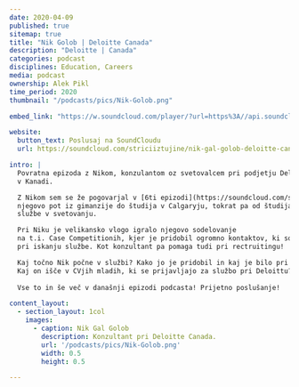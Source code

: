 ```yaml
---
date: 2020-04-09
published: true
sitemap: true
title: "Nik Golob | Deloitte Canada"
description: "Deloitte | Canada"
categories: podcast
disciplines: Education, Careers 
media: podcast
ownership: Alek Pikl
time_period: 2020
thumbnail: "/podcasts/pics/Nik-Golob.png"

embed_link: "https://w.soundcloud.com/player/?url=https%3A//api.soundcloud.com/tracks/802213750&color=%23ff5500&auto_play=false&hide_related=false&show_comments=true&show_user=true&show_reposts=false&show_teaser=true"

website:
  button_text: Poslusaj na SoundCloudu 
  url: https://soundcloud.com/striciiztujine/nik-gal-golob-deloitte-canada/s-M0HAQGsyJ8H?in=striciiztujine/sets/3-sezona/s-TX3BfKwHFFy

intro: |
  Povratna epizoda z Nikom, konzulantom oz svetovalcem pri podjetju Deloitte 
  v Kanadi.  

  Z Nikom sem se že pogovarjal v [6ti epizodi](https://soundcloud.com/striciiztujine/e6-international-business-university-of-calgary-w-nik-golob) - takrat sva predebatirala
  njegovo pot iz gimanzije do študija v Calgaryju, tokrat pa od študija do prve 
  službe v svetovanju. 

  Pri Niku je velikansko vlogo igralo njegovo sodelovanje 
  na t.i. Case Competitionih, kjer je pridobil ogromno kontaktov, ki so mu pomagali 
  pri iskanju službe. Kot konzultant pa pomaga tudi pri rectruitingu! 

  Kaj točno Nik počne v službi? Kako jo je pridobil in kaj je bilo pri temu najbolj pomembno? 
  Kaj on išče v CVjih mladih, ki se prijavljajo za službo pri Deloittu? 
   
  Vse to in še več v današnji epizodi podcasta! Prijetno poslušanje!

content_layout:
  - section_layout: 1col
    images:
      - caption: Nik Gal Golob 
        description: Konzultant pri Deloitte Canada.
        url: '/podcasts/pics/Nik-Golob.png'
        width: 0.5
        height: 0.5

---
```

